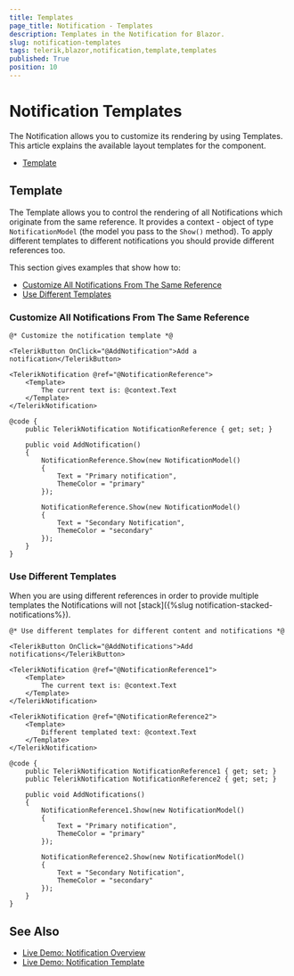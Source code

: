 ```yaml
---
title: Templates
page_title: Notification - Templates
description: Templates in the Notification for Blazor.
slug: notification-templates
tags: telerik,blazor,notification,template,templates
published: True
position: 10
---
```


# Notification Templates

The Notification allows you to customize its rendering by using Templates. This article explains the available layout templates for the component.

* [Template](#template)


## Template

The Template allows you to control the rendering of all Notifications which originate from the same reference. It provides a context - object of type `NotificationModel` (the model you pass to the `Show()` method). To apply different templates to different notifications you should provide different references too. 

This section gives examples that show how to:

* [Customize All Notifications From The Same Reference](#customize-all-notifications-from-the-same-reference)
* [Use Different Templates](#use-different-templates)


### Customize All Notifications From The Same Reference

````CSHTML
@* Customize the notification template *@

<TelerikButton OnClick="@AddNotification">Add a notification</TelerikButton>

<TelerikNotification @ref="@NotificationReference">
    <Template>
        The current text is: @context.Text
    </Template>
</TelerikNotification>

@code {
    public TelerikNotification NotificationReference { get; set; }

    public void AddNotification()
    {
        NotificationReference.Show(new NotificationModel()
        {
            Text = "Primary notification",
            ThemeColor = "primary"
        });

        NotificationReference.Show(new NotificationModel()
        {
            Text = "Secondary Notification",
            ThemeColor = "secondary"
        });
    }
}
````

### Use Different Templates

When you are using different references in order to provide multiple templates the Notifications will not [stack]({%slug notification-stacked-notifications%}).

````CSHTML
@* Use different templates for different content and notifications *@

<TelerikButton OnClick="@AddNotifications">Add notifications</TelerikButton>

<TelerikNotification @ref="@NotificationReference1">
    <Template>
        The current text is: @context.Text
    </Template>
</TelerikNotification>

<TelerikNotification @ref="@NotificationReference2">
    <Template>
        Different templated text: @context.Text
    </Template>
</TelerikNotification>

@code {
    public TelerikNotification NotificationReference1 { get; set; }
    public TelerikNotification NotificationReference2 { get; set; }

    public void AddNotifications()
    {
        NotificationReference1.Show(new NotificationModel()
        {
            Text = "Primary notification",
            ThemeColor = "primary"
        });

        NotificationReference2.Show(new NotificationModel()
        {
            Text = "Secondary Notification",
            ThemeColor = "secondary"
        });
    }
}
````

## See Also

  * [Live Demo: Notification Overview](https://demos.telerik.com/blazor-ui/notification/overview)
  * [Live Demo: Notification Template](https://demos.telerik.com/blazor-ui/notification/template)
